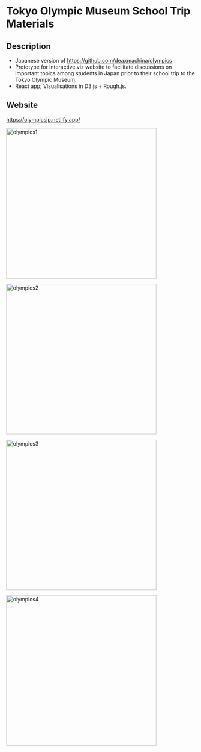 # Tokyo Olympic Museum School Trip Materials 

## Description
- Japanese version of https://github.com/deaxmachina/olympics 
- Prototype for interactive viz website to facilitate discussions on important topics among students in Japan prior to their school trip to the Tokyo Olympic Museum. 
- React app; Visualisations in D3.js + Rough.js. 
## Website
https://olympicsjp.netlify.app/

<a data-flickr-embed="true" href="https://www.flickr.com/photos/192110190@N06/50978525491/in/dateposted-public/" title="olympics1"><img src="https://live.staticflickr.com/65535/50978525491_6ef852eb12_z.jpg" width="400" alt="olympics1"></a>

<a data-flickr-embed="true" href="https://www.flickr.com/photos/192110190@N06/50978525421/in/dateposted-public/" title="olympics2"><img src="https://live.staticflickr.com/65535/50978525421_dcd6369eb5_z.jpg" width="400" alt="olympics2"></a>

<a data-flickr-embed="true" href="https://www.flickr.com/photos/192110190@N06/50978638932/in/dateposted-public/" title="olympics3"><img src="https://live.staticflickr.com/65535/50978638932_75005f0034_z.jpg" width="400" alt="olympics3"></a>

<a data-flickr-embed="true" href="https://www.flickr.com/photos/192110190@N06/50977825803/in/dateposted-public/" title="olympics4"><img src="https://live.staticflickr.com/65535/50977825803_9e33673c74_z.jpg" width="400" alt="olympics4"></a>